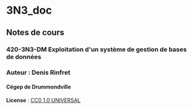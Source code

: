 # 3N3_doc

## Notes de cours

### 420-3N3-DM Exploitation d'un système de gestion de bases de données

### Auteur : Denis Rinfret

#### Cégep de Drummondville

**License** : [CC0 1.0 UNIVERSAL](https://creativecommons.org/publicdomain/zero/1.0/)